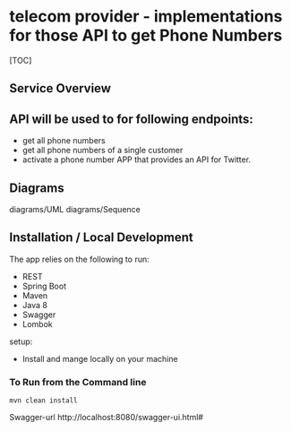 # telecom provider - implementations for those API to get Phone Numbers



[TOC]

## Service Overview


## API will be used to for following endpoints:

- get all phone numbers
- get all phone numbers of a single customer
- activate a phone number
APP that provides an API for Twitter.

## Diagrams
diagrams/UML
diagrams/Sequence

## Installation / Local Development

The app relies on the following to run:

- REST
- Spring Boot
- Maven
- Java 8
- Swagger
- Lombok


setup:

- Install and mange locally on your machine

### To Run from the Command line

```maven
mvn clean install
```
Swagger-url
http://localhost:8080/swagger-ui.html#